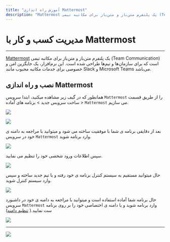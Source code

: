 ```yaml
---
title: "آموزش راه اندازی Mattermost"
description: "Mattermost یک پلتفرم متن‌باز و متن‌باز برای مکاتبه تیمی (Team Communication) است که برای سازمان‌ها و تیم‌ها طراحی شده است. این نرم‌افزار، یک جایگزین امن و خصوصی برای خدمات مکاتبه محبوب مانند Slack و Microsoft Teams می‌باشد."
---
```


# مدیریت کسب و کار با Mattermost
---
[Mattermost](https://chabokan.net/services/mattermost/) یک پلتفرم متن‌باز و متن‌باز برای مکاتبه تیمی (Team Communication) است که برای سازمان‌ها و تیم‌ها طراحی شده است. این نرم‌افزار، یک جایگزین امن و خصوصی برای خدمات مکاتبه محبوب مانند Slack و Microsoft Teams می‌باشد.

## نصب و راه اندازی Mattermost

همانطور که در گیف زیر مشاهده میکنید، ابتدا سرویس `Mattermost` را از طریق قسمت ساخت سرویس جدید > برنامه های آماده > `Mattermost` می سازیم.

![](https://s1.chabokan.net/docs/gifs/mattermost-install.gif)

![](https://s1.chabokan.net/docs/images/mattermost-platform-docs-1.jpg)

بعد از دقایقی برنامه ی شما با موفقیت ساخته می شود و میتوانید با مراجعه به دامنه ی خود در سرویس `Mattermost` وارد برنامه شوید.

![](https://s1.chabokan.net/docs/images/mattermost-platform-docs-2.jpg)

سپس اطلاعات ورود شخصی خود را تنظیم می نمایید.

![](https://s1.chabokan.net/docs/images/mattermost_2.jpg)

حال میتوانید مستقیم به سیستم کنترل برنامه ی خود رفته و یا تیم جدید ساخته و سپس وارد سیستم کنترل شوید.

![](https://s1.chabokan.net/docs/images/mattermost_3.jpg)

حال برنامه شما آماده استفاده است و میتوانید با مراجعه به دامنه ی خود در داشبورد سرویس `Mattermost` وارد برنامه شوید و یا دامنه ی اختصاصی خود را بر روی برنامه ست نمایید.( [تنظیم دامنه](https://docs.chabokan.net/features/domains/))

![](https://s1.chabokan.net/docs/images/mattermost_4.jpg)

---
<a href="https://hub.chabokan.net/fa/services/create/mattermost" ><img src="https://s1.chabokan.net/docs/images/mattermost-banner.png" /></a>